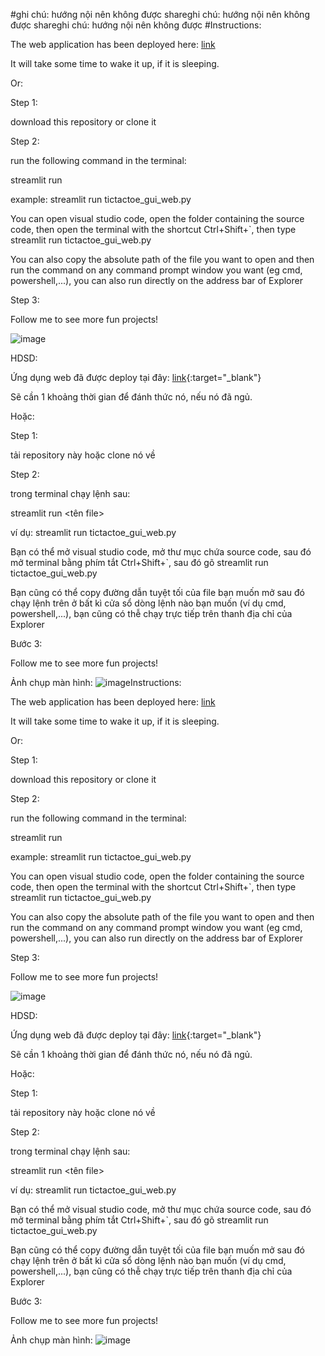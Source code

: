 #ghi chú: hướng nội nên không được shareghi chú: hướng nội nên không được shareghi chú: hướng nội nên không được 
#Instructions:

The web application has been deployed here: [link](https://ttt-game.streamlit.app/)

It will take some time to wake it up, if it is sleeping.

Or:

Step 1:

download this repository or clone it

Step 2:

run the following command in the terminal:

streamlit run <file name>

example: streamlit run tictactoe_gui_web.py

You can open visual studio code, open the folder containing the source code, then open the terminal with the shortcut Ctrl+Shift+`, then type streamlit run tictactoe_gui_web.py

You can also copy the absolute path of the file you want to open and then run the command on any command prompt window you want (eg cmd, powershell,...), you can also run directly on the address bar of Explorer

Step 3:

Follow me to see more fun projects!

![image](https://github.com/tuoitho/Do-An-AI/assets/135036590/6ac0b073-92fb-478f-87cb-c2ee9607a1ae)

HDSD:

Ứng dụng web đã được deploy tại đây: [link](https://ttt-game.streamlit.app/){:target="_blank"}

Sẽ cần 1 khoảng thời gian để đánh thức nó, nếu nó đã ngủ.

Hoặc:

Step 1:

tải repository này hoặc clone nó về

Step 2:

trong terminal chạy lệnh sau:

streamlit run <tên file>

ví dụ: streamlit run tictactoe_gui_web.py

Bạn có thể mở visual studio code, mở thư mục chứa source code, sau đó mở terminal bằng phím tắt Ctrl+Shift+`, sau đó gõ streamlit run tictactoe_gui_web.py

Bạn cũng có thể copy đường dẫn tuyệt tối của file bạn muốn mở sau đó chạy lệnh trên ở bất kì cửa sổ dòng lệnh nào bạn muốn (ví dụ cmd, powershell,...), bạn cũng có thễ chạy trực tiếp trên thanh địa chỉ của Explorer


Bước 3:

Follow me to see more fun projects!

Ảnh chụp màn hình:
![image](https://github.com/tuoitho/Do-An-AI/assets/135036590/6ac0b073-92fb-478f-87cb-c2ee9607a1ae)Instructions:

The web application has been deployed here: [link](https://ttt-game.streamlit.app/)

It will take some time to wake it up, if it is sleeping.

Or:

Step 1:

download this repository or clone it

Step 2:

run the following command in the terminal:

streamlit run <file name>

example: streamlit run tictactoe_gui_web.py

You can open visual studio code, open the folder containing the source code, then open the terminal with the shortcut Ctrl+Shift+`, then type streamlit run tictactoe_gui_web.py

You can also copy the absolute path of the file you want to open and then run the command on any command prompt window you want (eg cmd, powershell,...), you can also run directly on the address bar of Explorer

Step 3:

Follow me to see more fun projects!

![image](https://github.com/tuoitho/Do-An-AI/assets/135036590/6ac0b073-92fb-478f-87cb-c2ee9607a1ae)

HDSD:

Ứng dụng web đã được deploy tại đây: [link](https://ttt-game.streamlit.app/){:target="_blank"}

Sẽ cần 1 khoảng thời gian để đánh thức nó, nếu nó đã ngủ.

Hoặc:

Step 1:

tải repository này hoặc clone nó về

Step 2:

trong terminal chạy lệnh sau:

streamlit run <tên file>

ví dụ: streamlit run tictactoe_gui_web.py

Bạn có thể mở visual studio code, mở thư mục chứa source code, sau đó mở terminal bằng phím tắt Ctrl+Shift+`, sau đó gõ streamlit run tictactoe_gui_web.py

Bạn cũng có thể copy đường dẫn tuyệt tối của file bạn muốn mở sau đó chạy lệnh trên ở bất kì cửa sổ dòng lệnh nào bạn muốn (ví dụ cmd, powershell,...), bạn cũng có thễ chạy trực tiếp trên thanh địa chỉ của Explorer


Bước 3:

Follow me to see more fun projects!

Ảnh chụp màn hình:
![image](https://github.com/tuoitho/Do-An-AI/assets/135036590/6ac0b073-92fb-478f-87cb-c2ee9607a1ae)
